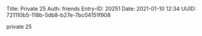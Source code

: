 Title: Private 25
Auth: friends
Entry-ID: 20251
Date: 2021-01-10 12:34
UUID: 721110b5-118b-5db8-b27e-7bc04151f908

private 25
